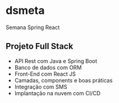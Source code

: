 # dsmeta
Semana Spring React
## Projeto Full Stack

- API Rest com Java e Spring Boot
- Banco de dados com ORM
- Front-End com React JS
- Camadas, components e boas práticas
- Integração com SMS
- Implantação na nuvem com CI/CD
